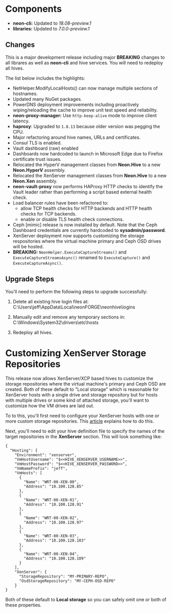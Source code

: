 # Components

* **neon-cli:** Updated to *18.08-preview.1*
* **libraries:** Updated to *7.0.0-preview.1*

## Changes

This is a major development release including major **BREAKING** changes to all librares as well as **neon-cli** and hive services.  You will need to redeploy all hives.

The list below includes the highlights:

* NetHelper.ModifyLocalHosts() can now manage multiple sections of hostnames.
* Updated many NuGet packages.
* PowerDNS deployment improvements including proactively wiping/reloading the cache to improve unit test speed and reliability.
* **neon-proxy-manager:** Use `http-keep-alive` mode to improve client latency.
* **haproxy**: Upgraded to `1.8.13` because older version was pegging the CPU.
* Major refactoring around hive names, URLs and certificates.
* Consul TLS is enabled.
* Vault dashboard (raw) enabled
* Dashboards now hardcoded to launch in Microsoft Edge due to Firefox certificate trust issues.
* Relocated the HyperV management classes from **Neon.Hive** to a new **Neon.HyperV** assembly.
* Relocated the XenServer management classes from **Neon.Hive** to a new **Neon.Xen** assembly.
* **neon-vault-proxy** now performs HAProxy HTTP checks to identify the Vault leader rather than performing a script based external health check.
* Load balancer rules have been refactored to:
   * allow TCP health checks for HTTP backends and HTTP health checks for TCP backends.
   * enable or disable TLS health check connections.
* Ceph [mimic] release is now installed by default.  Note that the Ceph Dashboard credentials are currently hardcoded to **sysadmin/password**.
* XenServer deployment now supports customizing the storage respositories where the virtual machine primary and Ceph OSD drives will be hosted.
* **BREAKING:** `NeonHelper.ExecuteCaptureStreams()` and `ExecuteCaptureStreamsAsync()` renamed to `ExecuteCapture()` and `ExecuteCaptureAsync()`.

## Upgrade Steps

You'll need to perform the following steps to upgrade successfully:

1. Delete all existing hive login files at: C:\Users\jeff\AppData\Local\neonFORGE\neonhive\logins

2. Manually edit and remove any temporary sections in: C:\Windows\System32\drivers\etc\hosts

3. Redeploy all hives.

# Customizing XenServer Storage Repositories

This release now allows XenServer/XCP based hives to customize the storage repositories where the virtual machine's primary and Ceph OSD are created.  Both of these default to "Local storage" which is reasonable for XenServer hosts with a single drive and storage repository but for hosts with multiple drives or some kind of attached storage, you'll want to customize how the VM drives are laid out.

To to this, you'll first need to configure your XenServer hosts with one or more custom storage repositories.  This [article](https://support.citrix.com/article/CTX121313) explains how to do this.

Next, you'll need to edit your hive definition file to specify the names of the target repositories in the **XenServer** section.  This will look something like:

```
{
  "Hosting": {
    "Environment": "xenserver",
    "VmHostUsername": "$<<HIVE_XENSERVER_USERNAME>>",
    "VmHostPassword": "$<<HIVE_XENSERVER_PASSWORD>>",
    "VmNamePrefix": "jeff",
    "VmHosts": [
      {
        "Name": "WRT-00-XEN-00",
        "Address": "10.100.128.85"
      },
      {
        "Name": "WRT-00-XEN-01",
        "Address": "10.100.128.91"
      },
      {
        "Name": "WRT-00-XEN-02",
        "Address": "10.100.128.97"
      },
      {
        "Name": "WRT-00-XEN-03",
        "Address": "10.100.128.103"
      },
      {
        "Name": "WRT-00-XEN-04",
        "Address": "10.100.128.109"
      }
    ],
    "XenServer": {
      "StorageRepository": "MY-PRIMARY-REPO",
      "OsdStorageRepository": "MY-CEPH-OSD-REPO"
    }
}
```
Both of these default to **Local storage** so you can safely omit one or both of these properties.

